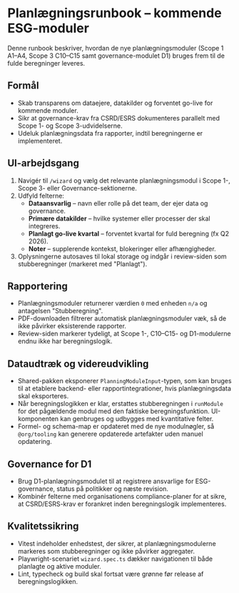 # Planlægningsrunbook – kommende ESG-moduler

Denne runbook beskriver, hvordan de nye planlægningsmoduler (Scope 1 A1–A4, Scope 3 C10–C15 samt governance-modulet D1) bruges
frem til de fulde beregninger leveres.

## Formål

- Skab transparens om dataejere, datakilder og forventet go-live for kommende moduler.
- Sikr at governance-krav fra CSRD/ESRS dokumenteres parallelt med Scope 1- og Scope 3-udvidelserne.
- Udeluk planlægningsdata fra rapporter, indtil beregningerne er implementeret.

## UI-arbejdsgang

1. Navigér til `/wizard` og vælg det relevante planlægningsmodul i Scope 1-, Scope 3- eller Governance-sektionerne.
2. Udfyld felterne:
   - **Dataansvarlig** – navn eller rolle på det team, der ejer data og governance.
   - **Primære datakilder** – hvilke systemer eller processer der skal integreres.
   - **Planlagt go-live kvartal** – forventet kvartal for fuld beregning (fx Q2 2026).
   - **Noter** – supplerende kontekst, blokeringer eller afhængigheder.
3. Oplysningerne autosaves til lokal storage og indgår i review-siden som stubberegninger (markeret med "Planlagt").

## Rapportering

- Planlægningsmoduler returnerer værdien `0` med enheden `n/a` og antagelsen "Stubberegning".
- PDF-downloaden filtrerer automatisk planlægningsmoduler væk, så de ikke påvirker eksisterende rapporter.
- Review-siden markerer tydeligt, at Scope 1-, C10–C15- og D1-modulerne endnu ikke har beregningslogik.

## Dataudtræk og videreudvikling

- Shared-pakken eksponerer `PlanningModuleInput`-typen, som kan bruges til at etablere backend- eller rapportintegrationer, hvis
  planlægningsdata skal eksporteres.
- Når beregningslogikken er klar, erstattes stubberegningen i `runModule` for det pågældende modul med den faktiske
  beregningsfunktion. UI-komponenten kan genbruges og udbygges med kvantitative felter.
- Formel- og schema-map er opdateret med de nye modulnøgler, så `@org/tooling` kan generere opdaterede artefakter uden manuel
  opdatering.

## Governance for D1

- Brug D1-planlægningsmodulet til at registrere ansvarlige for ESG-governance, status på politikker og næste revision.
- Kombinér felterne med organisationens compliance-planer for at sikre, at CSRD/ESRS-krav er forankret inden beregningslogik
  implementeres.

## Kvalitetssikring

- Vitest indeholder enhedstest, der sikrer, at planlægningsmodulerne markeres som stubberegninger og ikke påvirker aggregater.
- Playwright-scenariet `wizard.spec.ts` dækker navigationen til både planlagte og aktive moduler.
- Lint, typecheck og build skal fortsat være grønne før release af beregningslogikken.
